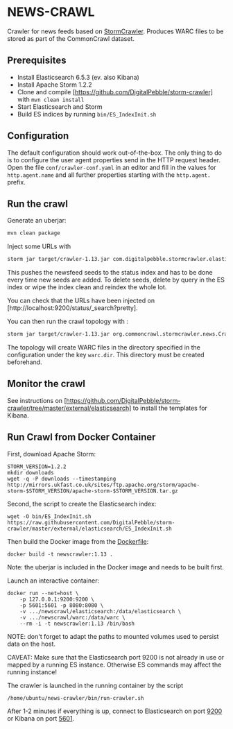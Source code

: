 # NEWS-CRAWL

Crawler for news feeds based on [StormCrawler](http://stormcrawler.net). Produces WARC files to be stored as part of the CommonCrawl dataset.

Prerequisites
------------

* Install Elasticsearch 6.5.3 (ev. also Kibana)
* Install Apache Storm 1.2.2
* Clone and compile [https://github.com/DigitalPebble/storm-crawler] with `mvn clean install`
* Start Elasticsearch and Storm
* Build ES indices by running `bin/ES_IndexInit.sh`


Configuration
------------

The default configuration should work out-of-the-box. The only thing to do is to configure the user agent properties send in the HTTP request header. Open the file `conf/crawler-conf.yaml` in an editor and fill in the values for `http.agent.name` and all further properties starting with the `http.agent.` prefix.


Run the crawl
------------

Generate an uberjar:
``` sh
mvn clean package
```

Inject some URLs with 

``` sh
storm jar target/crawler-1.13.jar com.digitalpebble.stormcrawler.elasticsearch.ESSeedInjector . seeds/feeds.txt -conf conf/es-conf.yaml -conf conf/crawler-conf.yaml
```

This pushes the newsfeed seeds to the status index and has to be done every time new seeds are added. To delete seeds, delete by query in the ES index or wipe the index clean and reindex the whole lot.

You can check that the URLs have been injected on [http://localhost:9200/status/_search?pretty].

You can then run the crawl topology with :

``` sh
storm jar target/crawler-1.13.jar org.commoncrawl.stormcrawler.news.CrawlTopology -conf conf/es-conf.yaml -conf conf/crawler-conf.yaml
```

The topology will create WARC files in the directory specified in the configuration under the key `warc.dir`. This directory must be created beforehand.


Monitor the crawl
------------

See instructions on [https://github.com/DigitalPebble/storm-crawler/tree/master/external/elasticsearch] to install the templates for Kibana. 


Run Crawl from Docker Container
-------------

First, download Apache Storm:
```
STORM_VERSION=1.2.2
mkdir downloads
wget -q -P downloads --timestamping http://mirrors.ukfast.co.uk/sites/ftp.apache.org/storm/apache-storm-$STORM_VERSION/apache-storm-$STORM_VERSION.tar.gz
```

Second, the script to create the Elasticsearch index:
```
wget -O bin/ES_IndexInit.sh https://raw.githubusercontent.com/DigitalPebble/storm-crawler/master/external/elasticsearch/ES_IndexInit.sh
````

Then build the Docker image from the [Dockerfile](./Dockerfile):
```
docker build -t newscrawler:1.13 .
```

Note: the uberjar is included in the Docker image and needs to be built first.

Launch an interactive container:
```
docker run --net=host \
    -p 127.0.0.1:9200:9200 \
    -p 5601:5601 -p 8080:8080 \
    -v .../newscrawl/elasticsearch:/data/elasticsearch \
    -v .../newscrawl/warc:/data/warc \
    --rm -i -t newscrawler:1.13 /bin/bash
```

NOTE: don't forget to adapt the paths to mounted volumes used to persist data on the host.

CAVEAT: Make sure that the Elasticsearch port 9200 is not already in use or mapped by a running ES instance. Otherwise ES commands may affect the running instance!

The crawler is launched in the running container by the script
```
/home/ubuntu/news-crawler/bin/run-crawler.sh
```

After 1-2 minutes if everything is up, connect to Elasticsearch on port [9200](http://127.0.0.1:9200/) or Kibana on port [5601](http://127.0.0.1:5601/).
